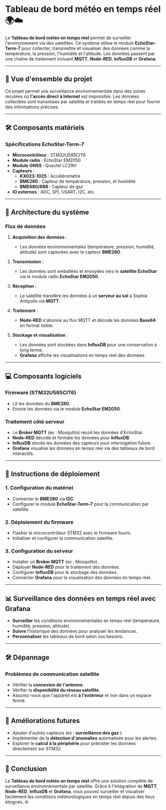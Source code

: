 # Tableau de bord météo en temps réel 🌍☁️

Le **Tableau de bord météo en temps réel** permet de surveiller l'environnement via des satellites. Ce système utilise le module **EchoStar-Term-7** pour collecter, transmettre et visualiser des données comme la température, la pression, l'humidité et l'altitude. Les données passent par une chaîne de traitement incluant **MQTT**, **Node-RED**, **InfluxDB** et **Grafana**.

---

## 🚀 **Vue d'ensemble du projet**

Ce projet permet une surveillance environnementale dans des zones reculées où **l'accès direct à Internet** est impossible. Les données collectées sont transmises par satellite et traitées en temps réel pour fournir des informations précises.

---

## 🛠 **Composants matériels**

### Spécifications EchoStar-Term-7

- **Microcontrôleur** : STM32U585CIT6
- **Module radio** : EchoStar EM2050
- **Module GNSS** : Quectel LC29H
- **Capteurs** :
  - **KX023-1025** : Accéléromètre
  - **BME280** : Capteur de température, pression, et humidité
  - **BME680/688** : Capteur de gaz
- **IO externes** : ADC, SPI, USART, I2C, etc.

---

## 🔄 **Architecture du système**

### **Flux de données**

1. **Acquisition des données** :
   - Les données environnementales (température, pression, humidité, altitude) sont capturées avec le capteur **BME280**.

2. **Transmission** :
   - Les données sont emballées et envoyées vers le **satellite EchoStar** via le module radio **EchoStar EM2050**.

3. **Réception** :
   - Le satellite transfère les données à un **serveur au sol** à Sophia Antipolis via **MQTT**.

4. **Traitement** :
   - **Node-RED** s'abonne au flux MQTT et décode les données **Base64** en format lisible.

5. **Stockage et visualisation** :
   - Les données sont stockées dans **InfluxDB** pour une conservation à long terme.
   - **Grafana** affiche les visualisations en temps réel des données.

---

## 💻 **Composants logiciels**

### **Firmware (STM32U585CIT6)**

- Lit les données du **BME280**.
- Envoie les données via le module **EchoStar EM2050**.

### **Traitement côté serveur**

- Le **Broker MQTT** (ex : Mosquitto) reçoit les données d'EchoStar.
- **Node-RED** décode et formate les données pour **InfluxDB**.
- **InfluxDB** stocke les données des capteurs pour interrogation future.
- **Grafana** visualise les données en temps réel via des tableaux de bord interactifs.

---

## 🚀 **Instructions de déploiement**

### **1. Configuration du matériel**
- Connecter le **BME280** via **I2C**.
- Configurer le module **EchoStar-Term-7** pour la communication par satellite.

### **2. Déploiement du firmware**
- Flasher le microcontrôleur STM32 avec le firmware fourni.
- Initialiser et configurer la communication satellite.

### **3. Configuration du serveur**
- Installer un **Broker MQTT** (ex : Mosquitto).
- Déployer **Node-RED** pour le traitement des données.
- Configurer **InfluxDB** pour le stockage des données.
- Connecter **Grafana** pour la visualisation des données en temps réel.

---

## 📊 **Surveillance des données en temps réel avec Grafana**

- **Surveiller** les conditions environnementales en temps réel (température, humidité, pression, altitude).
- **Suivre** l’historique des données pour analyser les tendances.
- **Personnaliser** les tableaux de bord selon vos besoins.

---

## 🛠 **Dépannage**

### **Problèmes de communication satellite**
- Vérifier la **connexion de l'antenne**.
- Vérifier la **disponibilité du réseau satellite**.
- Assurez-vous que l'appareil est **à l'extérieur** et non dans un espace fermé.

---

## 🚀 **Améliorations futures**

- Ajouter d'autres capteurs (ex : **surveillance des gaz** ).
- Implémenter de la **détection d'anomalies** automatisée pour les alertes.
- Explorer le **calcul à la périphérie** pour prétraiter les données directement sur STM32.

---

## 🎉 **Conclusion**

Le **Tableau de bord météo en temps réel** offre une solution complète de surveillance environnementale par satellite. Grâce à l'intégration de **MQTT**, **Node-RED**, **InfluxDB** et **Grafana**, vous pouvez surveiller et visualiser facilement les conditions météorologiques en temps réel depuis des lieux éloignés. 🌐
